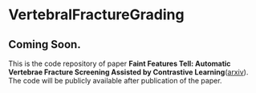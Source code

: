# VertebralFractureGrading
## Coming Soon.
This is the code repository of paper **Faint Features Tell: Automatic Vertebrae Fracture Screening Assisted by Contrastive Learning**([arxiv](https://arxiv.org/)).
The code will be publicly available after publication of the paper.
